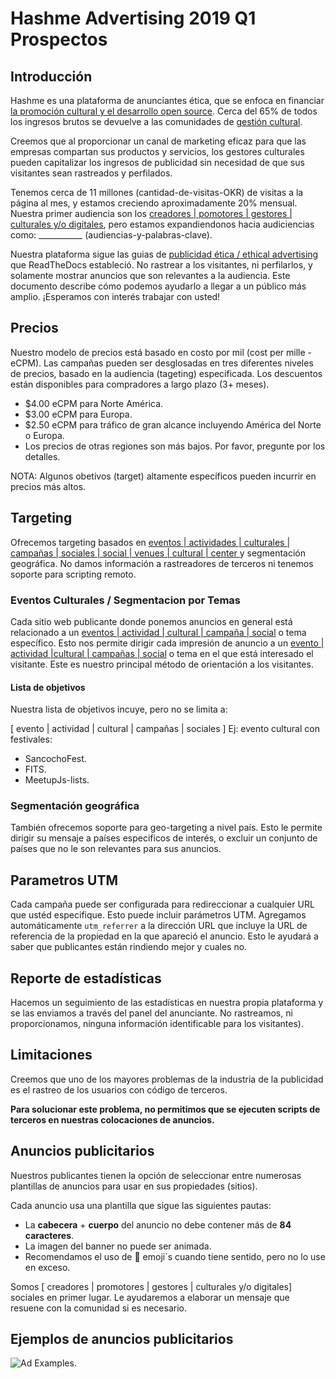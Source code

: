 # Hashme Advertising 2019 Q1 Prospectos

## Introducción

Hashme es una plataforma de anunciantes ética, que se enfoca en financiar [la promoción cultural y el desarrollo open source](actividad-o-proyecto-a-financiar). Cerca del 65% de todos los ingresos brutos se devuelve a las comunidades de [gestión cultural](audiencias-y-palabras-clave).

Creemos que al proporcionar un canal de marketing eficaz para que las empresas compartan sus productos y servicios, los gestores culturales pueden capitalizar los ingresos de publicidad sin necesidad de que sus visitantes sean rastreados y perfilados.

Tenemos cerca de 11 millones (cantidad-de-visitas-OKR) de visitas a la página al mes, y estamos creciendo aproximadamente 20% mensual. Nuestra primer audiencia son los [creadores | pomotores | gestores | culturales y/o digitales](audiencias-y-palabras-clave), pero estamos expandiendonos hacia audiciencias como: ___________ (audiencias-y-palabras-clave).

Nuestra plataforma sigue las guias de [publicidad ética / ethical advertising](link-a-read-the-docs) que ReadTheDocs estableció. No rastrear a los visitantes, ni perfilarlos, y solamente mostrar anuncios que son relevantes a la audiencia. Este documento describe cómo podemos ayudarlo a llegar a un público más amplio. ¡Esperamos con interés trabajar con usted!

## Precios

Nuestro modelo de precios está basado en costo por mil (cost per mille - eCPM). Las campañas pueden ser desglosadas en tres diferentes niveles de precios, basado en la audiencia (tageting) especificada. Los descuentos están disponibles para compradores a largo plazo (3+ meses).

* $4.00 eCPM para Norte América.
* $3.00 eCPM para Europa.
* $2.50 eCPM para tráfico de gran alcance incluyendo América del Norte o  Europa.
* Los precios de otras regiones son más bajos. Por favor, pregunte por los detalles.

NOTA: Algunos obetivos (target) altamente específicos pueden incurrir en precios más altos.

## Targeting

Ofrecemos targeting basados en [eventos | actividades | culturales | campañas | sociales | social | venues | cultural | center ](palabras-clave) y segmentación geográfica. No damos información a rastreadores de terceros ni tenemos soporte para scripting remoto.

### Eventos Culturales / Segmentacion por Temas

Cada sitio web publicante donde ponemos anuncios en general está relacionado a un [ eventos | actividad | cultural | campaña | social](audiencias-y-palabras-clave) o tema específico. Esto nos permite dirigir cada impresión de anuncio a un [evento | actividad |cultural | campañas | social](audiencias-y-palabras-clave) o tema en el que está interesado el visitante. Este es nuestro principal método de orientación a los visitantes.

#### Lista de objetivos

Nuestra lista de objetivos incuye, pero no se limita a:

[ evento | actividad | cultural | campañas | sociales ]
Ej: evento cultural con festivales: 

* SancochoFest.
* FITS.
* MeetupJs-lists.

### Segmentación geográfica

También ofrecemos soporte para geo-targeting a nivel país. Esto le permite dirigir su mensaje a países especificos de interés, o excluir un conjunto de países que no le son relevantes para sus anuncios.

## Parametros UTM

Cada campaña puede ser configurada para redireccionar a cualquier URL que ustéd especifique. Esto puede incluir parámetros UTM. Agregamos automáticamente `utm_referrer` a la dirección URL que incluye la URL de referencia de la propiedad en la que apareció el anuncio. Esto le ayudará a saber que publicantes están rindiendo mejor y cuales no. 

## Reporte de estadísticas

Hacemos un seguimiento de las estadísticas en nuestra propia plataforma y se las enviamos a través del panel del anunciante. No rastreamos, ni proporcionamos, ninguna información identificable para los visitantes).

## Limitaciones

Creemos que uno de los mayores problemas de la industria de la publicidad es el rastreo de los usuarios con código de terceros.

**Para solucionar este problema, no permitimos que se ejecuten scripts de terceros en nuestras colocaciones de anuncios.**

## Anuncios publicitarios

Nuestros publicantes tienen la opción de seleccionar entre numerosas plantillas de anuncios para usar en sus propiedades (sitios).

Cada anuncio usa una plantilla que sigue las siguientes pautas:

* La **cabecera** + **cuerpo** del anuncio no debe contener más de **84 caracteres**.
* La imagen del banner no puede ser animada.
* Recomendamos el uso de 👋 emoji´s cuando tiene sentido, pero no lo use en exceso.

Somos [ creadores | promotores | gestores | culturales y/o digitales] sociales en primer lugar. Le ayudaremos a elaborar un mensaje que resuene con la comunidad si es necesario.

## Ejemplos de anuncios publicitarios

![Ad Examples](https://hashme-ads.surge.sh/AdExamples.svg).
